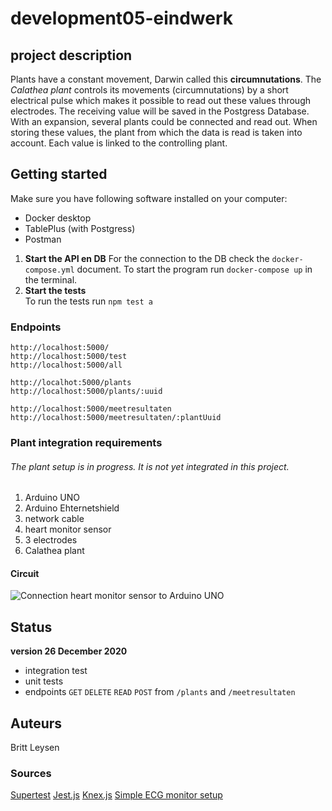 # development05-eindwerk

## project description

Plants have a constant movement, Darwin called this **circumnutations**. The *Calathea plant* controls its movements (circumnutations) by a short electrical pulse which makes it possible to read out these values through electrodes. The receiving value will be saved in the Postgress Database. 
With an expansion, several plants could be connected and read out. When storing these values, the plant from which the data is read is taken into account. Each value is linked to the controlling plant. 



## Getting started
Make sure you have following software installed on your computer:
+ Docker desktop
+ TablePlus (with Postgress)
+ Postman

1. **Start the API en DB**
For the connection to the DB check the `docker-compose.yml` document. To start the program run `docker-compose up` in the terminal.
2. **Start the tests**  
To run the tests run `npm test a`

### Endpoints
```
http://localhost:5000/
http://localhost:5000/test
http://localhost:5000/all
```

```
http://localhot:5000/plants
http://localhost:5000/plants/:uuid
```

```
http://localhost:5000/meetresultaten
http://localhost:5000/meetresultaten/:plantUuid
```
### Plant integration requirements 
###### The plant setup is in progress. It is not yet integrated in this project. 
1. Arduino UNO
2. Arduino Ehternetshield
3. network cable
4. heart monitor sensor 
5. 3 electrodes
6. Calathea plant

#### Circuit
![Connection heart monitor sensor to Arduino UNO](https://external-content.duckduckgo.com/iu/?u=http%3A%2F%2Fhub360.com.ng%2Fwp-content%2Fuploads%2F2017%2F08%2FHeart_Rate_Monitor_bb.png&f=1&nofb=1 "Heart Monitor Sensor connection")

## Status
**version 26 December 2020**
+ integration test
+ unit tests
+ endpoints `GET` `DELETE` `READ` `POST` from `/plants` and `/meetresultaten`

## Auteurs
Britt Leysen

### Sources

[Supertest](https://www.npmjs.com/package/supertest)
[Jest.js](https://jestjs.io/en/)
[Knex.js](http://knexjs.org/)
[Simple ECG monitor setup](https://maker.pro/arduino/projects/how-to-build-ecg-heart-measuring-monitor-system)